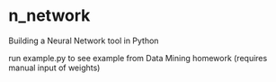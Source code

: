 n_network
=========

Building a Neural Network tool in Python

run example.py to see example from Data Mining homework (requires manual input of weights)
